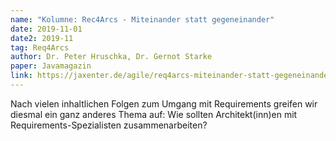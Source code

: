 ```yaml
---
name: "Kolumne: Rec4Arcs - Miteinander statt gegeneinander"
date: 2019-11-01
date2: 2019-11
tag: Req4Arcs
author: Dr. Peter Hruschka, Dr. Gernot Starke
paper: Javamagazin
link: https://jaxenter.de/agile/req4arcs-miteinander-statt-gegeneinander-87868
---
```

Nach vielen inhaltlichen Folgen zum Umgang mit Requirements greifen wir diesmal ein ganz anderes Thema auf:
Wie sollten Architekt(inn)en mit Requirements-Spezialisten zusammenarbeiten?